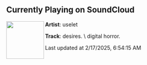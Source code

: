 ## Currently Playing on SoundCloud

[<img align="left" width="100" src="https://i1.sndcdn.com/artworks-gc6cIOYEznIs1Wqd-up4Amw-t500x500.png">](https://soundcloud.com/uselet/desires-digital-horror)

**Artist**: uselet 

**Track**: desires. \\ digital horror.

Last updated at 2/17/2025, 6:54:15 AM
